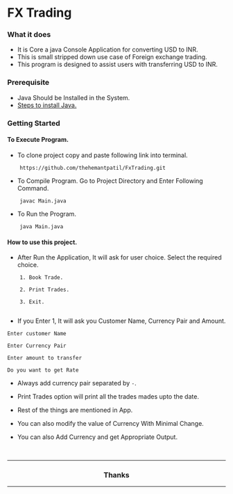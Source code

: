 # FX Trading

### What it does

- It is Core  a java Console Application for converting USD to INR. 
- This is small stripped down use case of Foreign exchange trading. 
- This program is designed to assist users with transferring USD to INR.

### Prerequisite
- Java Should be Installed in the System.
- [Steps to install Java.](https://www.javatpoint.com/javafx-how-to-install-java)

### Getting Started


#### To Execute Program.

- To clone project copy and paste following link into terminal.

``` 
	https://github.com/thehemantpatil/FxTrading.git 
```

- To Compile Program. Go to Project Directory and Enter Following Command.

``` 
	javac Main.java
```

-  To Run the Program.

``` 
	java Main.java
```

#### How to use this project.

- After Run the Application, It will ask for user choice. Select the required choice.

```
	1. Book Trade.
	
	2. Print Trades.
	
	3. Exit.
	
```
- If you Enter 1, It will ask you Customer Name, Currency Pair and Amount.


```
Enter customer Name

Enter Currency Pair

Enter amount to transfer

Do you want to get Rate

```

- Always add currency pair separated by ```-```.

- Print Trades option will print all the trades mades upto the date.

- Rest of the things are mentioned in App.


- You can also modify the value of Currency With Minimal Change.


- You can also Add Currency and get Appropriate Output.

<br>

<hr>
	<h3 align="center">Thanks</h3>
<hr>

